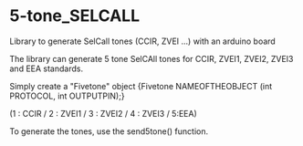 # 5-tone_SELCALL
Library to generate SelCall tones (CCIR, ZVEI ...) with an arduino board

The library can generate 5 tone SelCAll tones for CCIR, ZVEI1, ZVEI2, ZVEI3 and EEA standards.

Simply create a "Fivetone" object {Fivetone NAMEOFTHEOBJECT (int PROTOCOL, int OUTPUTPIN);}

(1 : CCIR / 2 : ZVEI1 / 3 : ZVEI2 / 4 : ZVEI3 / 5:EEA)

To generate the tones, use the send5tone() function.
